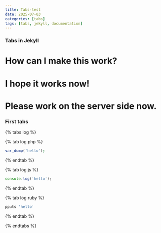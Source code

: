 ```yaml
---
title: Tabs-test
date: 2025-07-03
categories: [tabs]
tags: [tabs, jekyll, documentation]
---
```


### Tabs in Jekyll
# How can I make this work? 
# I hope it works now!
# Please work on the server side now.

### First tabs

{% tabs log %}

{% tab log php %}
```php
var_dump('hello');
```
{% endtab %}

{% tab log js %}
```javascript
console.log('hello');
```
{% endtab %}

{% tab log ruby %}
```ruby
pputs 'hello'
```
{% endtab %}

{% endtabs %}

<!-- ### Second tabs

{% tabs data-struct %}

{% tab data-struct yaml %}
```yaml
hello:
  - 'whatsup'
  - 'hi'
```
{% endtab %}

{% tab data-struct json %}
```json
{
    "hello": ["whatsup", "hi"]
}
```
{% endtab %}

{% endtabs %} -->
